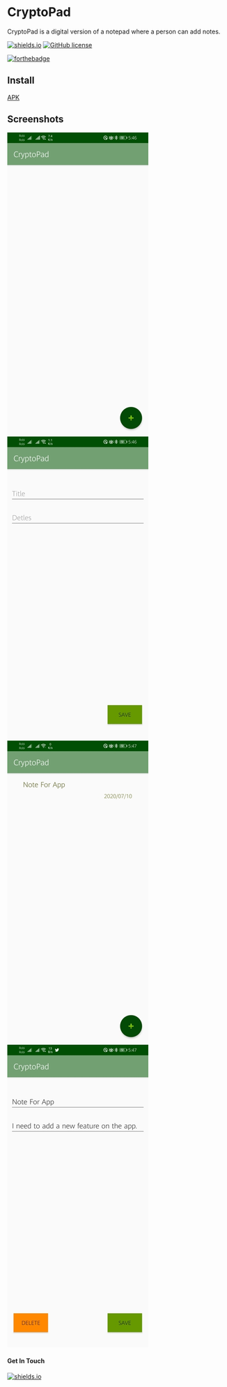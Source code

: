 # CryptoPad
CryptoPad is a digital version of a notepad where a person can add notes.

[![shields.io](https://img.shields.io/badge/Developer-shafiunmiraz0-yellow)](https://www.upwork.com/o/profiles/users/~01403a10ba0dff5635/)
[![GitHub license](https://img.shields.io/hexpm/l/Apa)](https://github.com/shafiunmiraz0/CryptoPad/blob/master/LICENSE)

[![forthebadge](https://forthebadge.com/images/badges/built-for-android.svg)](https://android.com)

## Install
[APK](https://raw.githubusercontent.com/tonmoy10ms/XylophoneApp/master/release/app-release.apk)

## Screenshots

![](images/main.jpg) ![](images/add.jpg)
![](images/main2.jpg) ![](images/delete.jpg)

#### Get In Touch
[![shields.io](https://img.shields.io/twitter/url?style=social&url=https%3A%2F%2Ftwitter.com%2Fshafiunmiraz0)](https://twitter.com/shafiunmiraz0)
